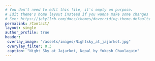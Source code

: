 ```yaml
---
# You don't need to edit this file, it's empty on purpose.
# Edit theme's home layout instead if you wanna make some changes
# See: https://jekyllrb.com/docs/themes/#overriding-theme-defaults
permalink: /Contact/
layout: single
author_profile: true
header: 
 overlay_image: "/assets/images/Nightsky_at_jajarkot.jpg"
 overylay_filter: 0.3
 caption: "Night Sky at Jajarkot, Nepal by Yukesh Chaulagain"
---
```




